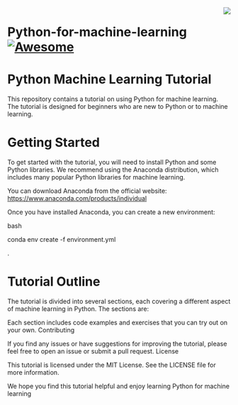 

<img src="icon.png" align="right" />

# Python-for-machine-learning [![Awesome](https://cdn.jsdelivr.net/gh/sindresorhus/awesome@d7305f38d29fed78fa85652e3a63e154dd8e8829/media/badge.svg)](https://github.com/sindresorhus/awesome#readme)




# Python Machine Learning Tutorial

This repository contains a tutorial on using Python for machine learning. The tutorial is designed for beginners who are new to Python or to machine learning.
# Getting Started

To get started with the tutorial, you will need to install Python and some Python libraries. We recommend using the Anaconda distribution, which includes many popular Python libraries for machine learning.

You can download Anaconda from the official website: https://www.anaconda.com/products/individual

Once you have installed Anaconda, you can create a new environment:

bash

conda env create -f environment.yml

.
# Tutorial Outline

The tutorial is divided into several sections, each covering a different aspect of machine learning in Python. The sections are:



Each section includes code examples and exercises that you can try out on your own.
Contributing

If you find any issues or have suggestions for improving the tutorial, please feel free to open an issue or submit a pull request.
License

This tutorial is licensed under the MIT License. See the LICENSE file for more information.

We hope you find this tutorial helpful and enjoy learning Python for machine learning

